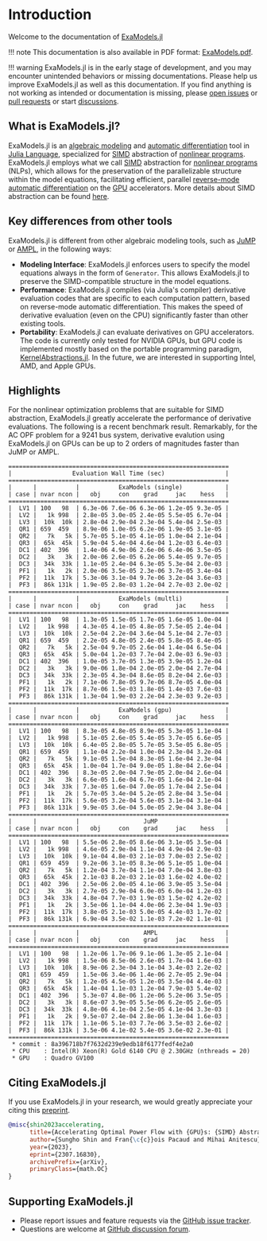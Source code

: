 # Introduction

Welcome to the documentation of [ExaModels.jl](https://github.com/sshin23/ExaModels.jl)

!!! note
    This documentation is also available in PDF format: [ExaModels.pdf](ExaModels.pdf).

!!! warning
	ExaModels.jl is in the early stage of development, and you may encounter unintended behaviors or missing documentations. Please help us improve ExaModels.jl as well as this documentation. If you find anything is not working as intended or documentation is missing, please [open issues](https://github.com/sshin/ExaModels.jl/issues) or [pull requests](https://github.com/sshin/ExaModels.jl/pulls) or start [discussions](https://github.com/sshin/ExaModels.jl/discussions). 

## What is ExaModels.jl?
ExaModels.jl is an [algebraic modeling](https://en.wikipedia.org/wiki/Algebraic_modeling_language) and [automatic differentiation](https://en.wikipedia.org/wiki/Automatic_differentiation) tool in [Julia Language](https://julialang.org/), specialized for [SIMD](https://en.wikipedia.org/wiki/Single_instruction,_multiple_data) abstraction of [nonlinear programs](https://en.wikipedia.org/wiki/Nonlinear_programming). ExaModels.jl employs what we call [SIMD](https://en.wikipedia.org/wiki/Single_instruction,_multiple_data) abstraction for [nonlinear programs](https://en.wikipedia.org/wiki/Nonlinear_programming) (NLPs), which allows for the preservation of the parallelizable structure within the model equations, facilitating efficient, parallel [reverse-mode automatic differentiation](https://en.wikipedia.org/wiki/Automatic_differentiation) on the [GPU](https://en.wikipedia.org/wiki/Graphics_processing_unit) accelerators. More details about SIMD abstraction can be found [here](/simd).

## Key differences from other tools
ExaModels.jl is different from other algebraic modeling tools, such as [JuMP](https://github.com/jump-dev/JuMP.jl) or [AMPL](https://ampl.com/), in the following ways:
- **Modeling Interface**: ExaModels.jl enforces users to specify the model equations always in the form of `Generator`. This allows ExaModels.jl to preserve the SIMD-compatible structure in the model equations.
- **Performance**: ExaModels.jl compiles (via Julia's compiler) derivative evaluation codes that are specific to each computation pattern, based on reverse-mode automatic differentiation. This makes the speed of derivative evaluation (even on the CPU) significantly faster than other existing tools.
- **Portability**: ExaModels.jl can evaluate derivatives on GPU accelerators. The code is currently only tested for NVIDIA GPUs, but GPU code is implemented mostly based on the portable programming paradigm, [KernelAbstractions.jl](https://github.com/JuliaGPU/KernelAbstractions.jl). In the future, we are interested in supporting Intel, AMD, and Apple GPUs.

## Highlights
For the nonlinear optimization problems that are suitable for SIMD abstraction, ExaModels.jl greatly accelerate the performance of derivative evaluations. The following is a recent benchmark result. Remarkably, for the AC OPF problem for a 9241 bus system, derivative evalution using ExaModels.jl on GPUs can be up to 2 orders of magnitudes faster than JuMP or AMPL.
```
==============================================================
|                 Evaluation Wall Time (sec)                 |
==============================================================
|      |           |           ExaModels (single)            |
| case | nvar ncon |   obj     con    grad     jac    hess   |
==============================================================
|  LV1 | 100   98  | 6.3e-06 7.6e-06 6.3e-06 1.2e-05 9.3e-05 |
|  LV2 |   1k 998  | 2.8e-05 3.0e-05 2.4e-05 5.5e-05 6.7e-04 |
|  LV3 |  10k  10k | 2.8e-04 2.9e-04 2.3e-04 5.4e-04 2.5e-03 |
|  QR1 | 659  459  | 8.9e-06 1.0e-05 6.2e-06 1.9e-05 3.1e-05 |
|  QR2 |   7k   5k | 5.7e-05 5.1e-05 4.1e-05 1.0e-04 2.1e-04 |
|  QR3 |  65k  45k | 5.9e-04 5.4e-04 4.6e-04 1.2e-03 6.4e-03 |
|  DC1 | 402  396  | 1.4e-06 4.9e-06 2.6e-06 6.4e-06 3.5e-05 |
|  DC2 |   3k   3k | 2.0e-06 2.6e-05 6.2e-06 5.4e-05 9.7e-05 |
|  DC3 |  34k  33k | 1.1e-05 2.4e-04 6.3e-05 5.3e-04 2.0e-03 |
|  PF1 |   1k   2k | 2.0e-06 3.5e-05 2.3e-06 3.7e-05 3.4e-04 |
|  PF2 |  11k  17k | 5.3e-06 3.1e-04 9.7e-06 3.2e-04 3.6e-03 |
|  PF3 |  86k 131k | 1.9e-05 2.8e-03 1.2e-04 2.7e-03 2.0e-02 |
==============================================================
|      |           |           ExaModels (multli)            |
| case | nvar ncon |   obj     con    grad     jac    hess   |
==============================================================
|  LV1 | 100   98  | 1.3e-05 1.5e-05 1.7e-05 1.6e-05 1.0e-04 |
|  LV2 |   1k 998  | 4.3e-05 4.1e-05 4.8e-05 7.5e-05 2.4e-04 |
|  LV3 |  10k  10k | 2.5e-04 2.2e-04 3.6e-04 5.1e-04 2.7e-03 |
|  QR1 | 659  459  | 2.2e-05 4.8e-05 2.4e-05 5.8e-05 8.4e-05 |
|  QR2 |   7k   5k | 2.5e-04 9.7e-05 2.6e-04 1.4e-04 6.5e-04 |
|  QR3 |  65k  45k | 5.0e-04 1.2e-03 7.7e-04 2.0e-03 6.9e-03 |
|  DC1 | 402  396  | 1.0e-05 3.7e-05 1.3e-05 3.9e-05 1.2e-04 |
|  DC2 |   3k   3k | 9.0e-06 1.8e-04 2.0e-05 2.0e-04 2.7e-04 |
|  DC3 |  34k  33k | 2.3e-05 4.3e-04 8.6e-05 8.2e-04 2.6e-03 |
|  PF1 |   1k   2k | 7.1e-06 7.8e-05 9.7e-06 8.7e-05 4.0e-04 |
|  PF2 |  11k  17k | 8.7e-06 1.5e-03 1.8e-05 1.4e-03 7.6e-03 |
|  PF3 |  86k 131k | 1.3e-04 1.9e-03 2.2e-04 2.3e-03 9.2e-03 |
==============================================================
|      |           |           ExaModels (gpu)               |
| case | nvar ncon |   obj     con    grad     jac    hess   |
==============================================================
|  LV1 | 100   98  | 8.3e-05 4.8e-05 8.9e-05 5.3e-05 1.1e-04 |
|  LV2 |   1k 998  | 5.1e-05 2.6e-05 5.4e-05 3.7e-05 6.6e-05 |
|  LV3 |  10k  10k | 6.4e-05 2.8e-05 5.7e-05 3.5e-05 6.8e-05 |
|  QR1 | 659  459  | 1.1e-04 2.2e-04 1.0e-04 2.3e-04 3.2e-04 |
|  QR2 |   7k   5k | 9.1e-05 1.5e-04 8.3e-05 1.6e-04 2.3e-04 |
|  QR3 |  65k  45k | 1.0e-04 1.7e-04 9.0e-05 1.8e-04 2.6e-04 |
|  DC1 | 402  396  | 8.3e-05 2.0e-04 7.9e-05 2.0e-04 2.6e-04 |
|  DC2 |   3k   3k | 6.6e-05 1.6e-04 6.7e-05 1.6e-04 2.1e-04 |
|  DC3 |  34k  33k | 7.3e-05 1.6e-04 7.0e-05 1.7e-04 2.5e-04 |
|  PF1 |   1k   2k | 5.7e-05 3.4e-04 5.2e-05 2.8e-04 3.5e-04 |
|  PF2 |  11k  17k | 5.6e-05 3.2e-04 5.6e-05 3.1e-04 3.1e-04 |
|  PF3 |  86k 131k | 9.9e-05 3.6e-04 5.0e-05 2.9e-04 3.8e-04 |
==============================================================
|      |           |                  JuMP                   |
| case | nvar ncon |   obj     con    grad     jac    hess   |
==============================================================
|  LV1 | 100   98  | 5.5e-06 2.8e-05 8.6e-06 3.1e-05 3.5e-04 |
|  LV2 |   1k 998  | 4.6e-05 2.9e-04 1.1e-04 4.9e-04 2.9e-03 |
|  LV3 |  10k  10k | 9.1e-04 4.8e-03 2.1e-03 7.0e-03 2.5e-02 |
|  QR1 | 659  459  | 9.2e-06 3.1e-05 8.3e-06 5.1e-05 1.0e-04 |
|  QR2 |   7k   5k | 1.2e-04 3.7e-04 1.1e-04 7.0e-04 3.8e-03 |
|  QR3 |  65k  45k | 2.1e-03 8.2e-03 2.1e-03 1.6e-02 4.0e-02 |
|  DC1 | 402  396  | 2.5e-06 2.0e-05 4.1e-06 3.9e-05 3.5e-04 |
|  DC2 |   3k   3k | 2.7e-05 2.9e-04 6.0e-05 6.0e-04 1.2e-03 |
|  DC3 |  34k  33k | 4.8e-04 7.7e-03 1.9e-03 1.5e-02 4.2e-02 |
|  PF1 |   1k   2k | 3.5e-06 1.1e-04 4.0e-06 2.3e-04 1.9e-03 |
|  PF2 |  11k  17k | 3.8e-05 2.1e-03 5.0e-05 4.4e-03 1.7e-02 |
|  PF3 |  86k 131k | 6.9e-04 3.5e-02 1.1e-03 7.2e-02 1.1e-01 | 
==============================================================
|      |           |                  AMPL                   |
| case | nvar ncon |   obj     con    grad     jac    hess   |
==============================================================
|  LV1 | 100   98  | 1.2e-06 1.7e-06 9.1e-06 1.3e-05 2.1e-04 |
|  LV2 |   1k 998  | 1.5e-06 8.5e-06 2.6e-05 1.7e-04 1.6e-03 |
|  LV3 |  10k  10k | 8.9e-06 2.3e-04 3.1e-04 3.4e-03 2.2e-02 |
|  QR1 | 659  459  | 1.5e-06 3.4e-06 1.4e-06 2.7e-05 2.9e-04 |
|  QR2 |   7k   5k | 1.2e-05 4.5e-05 1.2e-05 3.5e-04 4.4e-03 |
|  QR3 |  65k  45k | 1.4e-04 1.1e-03 1.2e-04 7.9e-03 5.4e-02 |
|  DC1 | 402  396  | 5.3e-07 4.8e-06 1.2e-06 5.2e-06 3.5e-05 |
|  DC2 |   3k   3k | 8.6e-07 3.9e-05 5.5e-06 6.2e-05 2.6e-05 |
|  DC3 |  34k  33k | 4.8e-06 4.1e-04 2.5e-05 4.1e-04 3.3e-03 |
|  PF1 |   1k   2k | 9.5e-07 2.4e-04 2.8e-06 1.3e-04 1.6e-03 |
|  PF2 |  11k  17k | 1.1e-06 5.1e-03 7.7e-06 3.5e-03 2.6e-02 |
|  PF3 |  86k 131k | 3.5e-06 4.1e-02 5.4e-05 3.6e-02 2.3e-01 |
==============================================================
 * commit : 8a396718b7f7632d239e9edb18f6177fedf4e2a0
 * CPU    : Intel(R) Xeon(R) Gold 6140 CPU @ 2.30GHz (nthreads = 20)
 * GPU    : Quadro GV100
```

## Citing ExaModels.jl
If you use ExaModels.jl in your research, we would greatly appreciate your citing this [preprint](https://arxiv.org/abs/2307.16830).
```bibtex
@misc{shin2023accelerating,
      title={Accelerating Optimal Power Flow with {GPU}s: {SIMD} Abstraction of Nonlinear Programs and Condensed-Space Interior-Point Methods}, 
      author={Sungho Shin and Fran{\c{c}}ois Pacaud and Mihai Anitescu},
      year={2023},
      eprint={2307.16830},
      archivePrefix={arXiv},
      primaryClass={math.OC}
}
```

## Supporting ExaModels.jl
- Please report issues and feature requests via the [GitHub issue tracker](https://github.com/sshin/ExaModels.jl/issues).
- Questions are welcome at [GitHub discussion forum](https://github.com/sshin23/ExaModels.jl/discussions).
